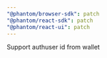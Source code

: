 ```yaml
---
"@phantom/browser-sdk": patch
"@phantom/react-sdk": patch
"@phantom/react-ui": patch
---
```


Support authuser id from wallet
